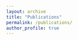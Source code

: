 ```yaml
---
layout: archive
title: "Publications"
permalink: /publications/
author_profile: true
---
```


<script src="https://bibbase.org/show?bib=https%3A%2F%2Fbibbase.org%2Fnetwork%2Ffiles%2Fb8EWRnRwSCJBdGLrb&noBootstrap=1&jsonp=1"></script>
